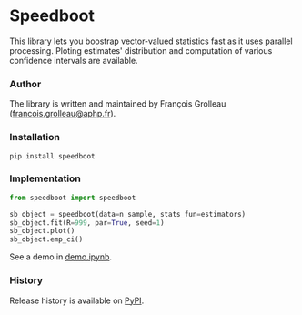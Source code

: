 # Speedboot
This library lets you boostrap vector-valued statistics fast as it uses parallel processing. Ploting estimates' distribution and computation of various confidence intervals are available. 

### Author
The library is written and maintained by François Grolleau (francois.grolleau@aphp.fr).

### Installation
```
pip install speedboot
```

### Implementation
```python
from speedboot import speedboot

sb_object = speedboot(data=n_sample, stats_fun=estimators)
sb_object.fit(R=999, par=True, seed=1)
sb_object.plot()
sb_object.emp_ci()
```
See a demo in <a href="https://github.com/fcgrolleau/speedboot/blob/main/speedboot/demo.ipynb">demo.ipynb</a>.

### History
Release history is available on <a href="https://pypi.org/project/speedboot/">PyPI</a>.
